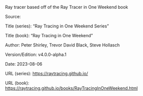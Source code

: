 Ray tracer based off of the Ray Tracer in One Weekend book

Source:

Title (series): “Ray Tracing in One Weekend Series”

Title (book): “Ray Tracing in One Weekend”

Author: Peter Shirley, Trevor David Black, Steve Hollasch

Version/Edition: v4.0.0-alpha.1

Date: 2023-08-06

URL (series): https://raytracing.github.io/

URL (book): https://raytracing.github.io/books/RayTracingInOneWeekend.html
